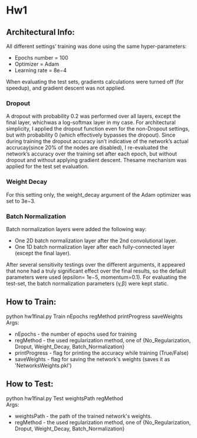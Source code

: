 # Hw1
## Architectural Info:
All different settings’ training was done using the same hyper-parameters:
  * Epochs number = 100
  * Optimizer = Adam
  * Learning rate = 8e−4
<a/>
When evaluating the test sets, gradients calculations were turned off (for speedup), and gradient descent was not applied.

### Dropout
A dropout with probability 0.2 was performed over all layers, except the final layer, whichwas a log-softmax layer in my case. For architectural simplicity, I applied the dropout function even for the non-Dropout settings, but with probability 0 (which effectively bypasses the dropout). Since during training the dropout accuracy isn’t indicative of the network’s actual accrucay(since 20% of the nodes are disabled), I re-evaluated the network’s accuracy over the training set after each epoch, but without dropout and without applying gradient descent. Thesame mechanism was applied for the test set evaluation.

### Weight Decay
For this setting only, the weight_decay argument of the Adam optimizer was set to 3e−3.

### Batch Normalization
Batch normalization layers were added the following way:
* One 2D batch normalization layer after the 2nd convolutional layer.
* One  1D batch normalization  layer after  each  fully-connected  layer (except  the  final layer).
<a/>
After several sensitivity testings over the different arguments, it appeared that none had a truly significant effect over the final results, so the default parameters were used  (epsilon= 1e−5, momentum=0.1). For evaluating the test-set, the batch normalization parameters (γ,β) were kept static.

## How to Train:
python hw1final.py Train nEpochs regMethod printProgress saveWeights\
Args:
  * nEpochs  - the number of epochs used for training
  * regMethod - the used regularization method, one of {No_Regularization, Droput, Weight_Decay, Batch_Normalization}
  * printProgress - flag for printing the accuracy while training (True/False)
  * saveWeights - flag for saving the network's weights (saves it as 'NetworksWeights.pkl')
<a/>

## How to Test:
python hw1final.py Test weightsPath regMethod\
Args:
  * weightsPath  - the path of the trained network's weights.
  * regMethod - the used regularization method, one of {No_Regularization, Droput, Weight_Decay, Batch_Normalization}
<a/>
